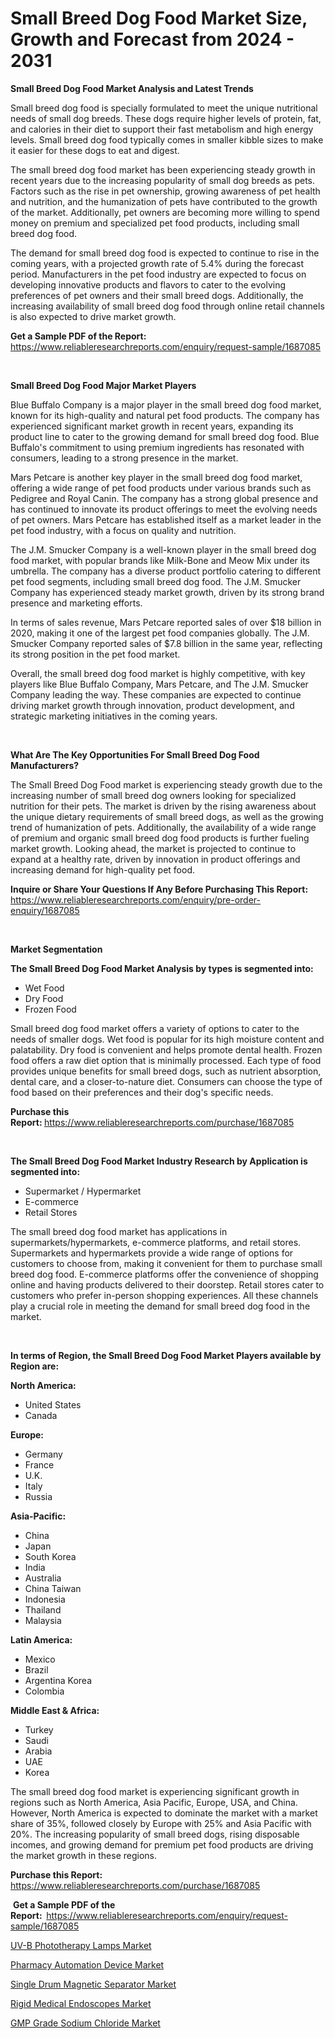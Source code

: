 <p><h1>Small Breed Dog Food Market Size, Growth and Forecast from 2024 - 2031</h1></p><p><strong>Small Breed Dog Food Market Analysis and Latest Trends</strong></p>
<p><p>Small breed dog food is specially formulated to meet the unique nutritional needs of small dog breeds. These dogs require higher levels of protein, fat, and calories in their diet to support their fast metabolism and high energy levels. Small breed dog food typically comes in smaller kibble sizes to make it easier for these dogs to eat and digest.</p><p>The small breed dog food market has been experiencing steady growth in recent years due to the increasing popularity of small dog breeds as pets. Factors such as the rise in pet ownership, growing awareness of pet health and nutrition, and the humanization of pets have contributed to the growth of the market. Additionally, pet owners are becoming more willing to spend money on premium and specialized pet food products, including small breed dog food.</p><p>The demand for small breed dog food is expected to continue to rise in the coming years, with a projected growth rate of 5.4% during the forecast period. Manufacturers in the pet food industry are expected to focus on developing innovative products and flavors to cater to the evolving preferences of pet owners and their small breed dogs. Additionally, the increasing availability of small breed dog food through online retail channels is also expected to drive market growth.</p></p>
<p><strong>Get a Sample PDF of the Report:&nbsp;</strong> <a href="https://www.reliableresearchreports.com/enquiry/request-sample/1687085">https://www.reliableresearchreports.com/enquiry/request-sample/1687085</a></p>
<p>&nbsp;</p>
<p><strong>Small Breed Dog Food Major Market Players</strong></p>
<p><p>Blue Buffalo Company is a major player in the small breed dog food market, known for its high-quality and natural pet food products. The company has experienced significant market growth in recent years, expanding its product line to cater to the growing demand for small breed dog food. Blue Buffalo's commitment to using premium ingredients has resonated with consumers, leading to a strong presence in the market.</p><p>Mars Petcare is another key player in the small breed dog food market, offering a wide range of pet food products under various brands such as Pedigree and Royal Canin. The company has a strong global presence and has continued to innovate its product offerings to meet the evolving needs of pet owners. Mars Petcare has established itself as a market leader in the pet food industry, with a focus on quality and nutrition.</p><p>The J.M. Smucker Company is a well-known player in the small breed dog food market, with popular brands like Milk-Bone and Meow Mix under its umbrella. The company has a diverse product portfolio catering to different pet food segments, including small breed dog food. The J.M. Smucker Company has experienced steady market growth, driven by its strong brand presence and marketing efforts.</p><p>In terms of sales revenue, Mars Petcare reported sales of over $18 billion in 2020, making it one of the largest pet food companies globally. The J.M. Smucker Company reported sales of $7.8 billion in the same year, reflecting its strong position in the pet food market.</p><p>Overall, the small breed dog food market is highly competitive, with key players like Blue Buffalo Company, Mars Petcare, and The J.M. Smucker Company leading the way. These companies are expected to continue driving market growth through innovation, product development, and strategic marketing initiatives in the coming years.</p></p>
<p>&nbsp;</p>
<p><strong>What Are The Key Opportunities For Small Breed Dog Food Manufacturers?</strong></p>
<p><p>The Small Breed Dog Food market is experiencing steady growth due to the increasing number of small breed dog owners looking for specialized nutrition for their pets. The market is driven by the rising awareness about the unique dietary requirements of small breed dogs, as well as the growing trend of humanization of pets. Additionally, the availability of a wide range of premium and organic small breed dog food products is further fueling market growth. Looking ahead, the market is projected to continue to expand at a healthy rate, driven by innovation in product offerings and increasing demand for high-quality pet food.</p></p>
<p><strong>Inquire or Share Your Questions If Any Before Purchasing This Report:</strong> <a href="https://www.reliableresearchreports.com/enquiry/pre-order-enquiry/1687085">https://www.reliableresearchreports.com/enquiry/pre-order-enquiry/1687085</a></p>
<p>&nbsp;</p>
<p><strong>Market Segmentation</strong></p>
<p><strong>The Small Breed Dog Food Market Analysis by types is segmented into:</strong></p>
<p><ul><li>Wet Food</li><li>Dry Food</li><li>Frozen Food</li></ul></p>
<p><p>Small breed dog food market offers a variety of options to cater to the needs of smaller dogs. Wet food is popular for its high moisture content and palatability. Dry food is convenient and helps promote dental health. Frozen food offers a raw diet option that is minimally processed. Each type of food provides unique benefits for small breed dogs, such as nutrient absorption, dental care, and a closer-to-nature diet. Consumers can choose the type of food based on their preferences and their dog's specific needs.</p></p>
<p><strong>Purchase this Report:&nbsp;</strong><a href="https://www.reliableresearchreports.com/purchase/1687085">https://www.reliableresearchreports.com/purchase/1687085</a></p>
<p>&nbsp;</p>
<p><strong>The Small Breed Dog Food Market Industry Research by Application is segmented into:</strong></p>
<p><ul><li>Supermarket / Hypermarket</li><li>E-commerce</li><li>Retail Stores</li></ul></p>
<p><p>The small breed dog food market has applications in supermarkets/hypermarkets, e-commerce platforms, and retail stores. Supermarkets and hypermarkets provide a wide range of options for customers to choose from, making it convenient for them to purchase small breed dog food. E-commerce platforms offer the convenience of shopping online and having products delivered to their doorstep. Retail stores cater to customers who prefer in-person shopping experiences. All these channels play a crucial role in meeting the demand for small breed dog food in the market.</p></p>
<p>&nbsp;</p>
<p><strong>In terms of Region, the Small Breed Dog Food Market Players available by Region are:</strong></p>
<p>
    <p> <strong> North America: </strong>
        <ul>
            <li>United States</li>
            <li>Canada</li>
        </ul>
        </p> 
    <p> <strong> Europe: </strong>
        <ul>
            <li>Germany</li>
            <li>France</li>
            <li>U.K.</li>
            <li>Italy</li>
            <li>Russia</li>
        </ul>
        </p> 
    <p> <strong> Asia-Pacific: </strong>
        <ul>
            <li>China</li>
            <li>Japan</li>
            <li>South Korea</li>
            <li>India</li>
            <li>Australia</li>
            <li>China Taiwan</li>
            <li>Indonesia</li>
            <li>Thailand</li>
            <li>Malaysia</li>
        </ul>
        </p> 
    <p> <strong> Latin America: </strong>
        <ul>
            <li>Mexico</li>
            <li>Brazil</li>
            <li>Argentina Korea</li>
            <li>Colombia</li>
        </ul>
        </p> 
    <p> <strong> Middle East & Africa: </strong>
        <ul>
            <li>Turkey</li>
            <li>Saudi</li>
            <li>Arabia</li>
            <li>UAE</li>
            <li>Korea</li>
        </ul>
    </p>
    </p>
<p><p>The small breed dog food market is experiencing significant growth in regions such as North America, Asia Pacific, Europe, USA, and China. However, North America is expected to dominate the market with a market share of 35%, followed closely by Europe with 25% and Asia Pacific with 20%. The increasing popularity of small breed dogs, rising disposable incomes, and growing demand for premium pet food products are driving the market growth in these regions.</p></p>
<p><strong>Purchase this Report: </strong><a href="https://www.reliableresearchreports.com/purchase/1687085">https://www.reliableresearchreports.com/purchase/1687085</a></p>
<p>&nbsp;<strong>Get a Sample PDF of the Report:&nbsp;&nbsp;</strong><a href="https://www.reliableresearchreports.com/enquiry/request-sample/1687085">https://www.reliableresearchreports.com/enquiry/request-sample/1687085</a></p>
<p><strong></strong></p>
<p><p><a href="https://medium.com/@arelystamm545/uv-b-phototherapy-lamps-market-analysis-its-cagr-market-segmentation-and-global-industry-overview-023fd8436b01">UV-B Phototherapy Lamps Market</a></p><p><a href="https://medium.com/@arelystamm545/pharmacy-automation-device-market-report-reveals-the-latest-trends-and-growth-opportunities-of-this-27149e40dd7f">Pharmacy Automation Device Market</a></p><p><a href="https://github.com/ChiragRp1/Market-Research-Report-List-3/blob/main/single-drum-magnetic-separator-market.md">Single Drum Magnetic Separator Market</a></p><p><a href="https://issuu.com/reportprime-2/docs/rigid-medical-endoscopes-market-size-2030.pptx">Rigid Medical Endoscopes Market</a></p><p><a href="https://issuu.com/reportprime-2/docs/gmp-grade-sodium-chloride-market-size-2030.pptx">GMP Grade Sodium Chloride Market</a></p></p>